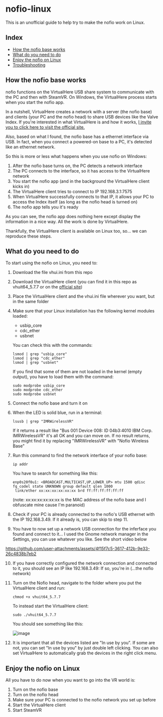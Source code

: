 # nofio-linux
This is an unofficial guide to help try to make the nofio work on Linux.

## Index
- [How the nofio base works](#how-works-the-nofio-base)
- [What do you need to do](#what-do-you-need-to-do)
- [Enjoy the nofio on Linux](#enjoy-the-nofio-on-linux)
- [Troubleshooting](https://github.com/Sblash/nofio-linux/blob/main/TROUBLESHOOTING.md)


## How the nofio base works
nofio functions on the VirtualHere USB share system to communicate with the PC and then with SteamVR. On Windows, the VirtualHere process starts when you start the nofio app.

In a nutshell, VirtualHere creates a network with a server (the nofio base) and clients (your PC and the nofio head) to share USB devices like the Valve Index. If you're interested in what VirtualHere is and how it works, [I invite you to click here to visit the official site.](https://www.virtualhere.com/)

Also, based on what I found, the nofio base has a ethernet interface via USB. In fact, when you connect a powered-on base to a PC, it's detected like an ethernet network.

So this is more or less what happens when you use nofio on Windows:

1) After the nofio base turns on, the PC detects a network interface
2) The PC connects to the interface, so it has access to the VirtualHere network
3) You start the nofio app (and in the background the VirtualHere client kicks in)
4) The VirtualHere client tries to connect to IP 192.168.3.1:7575
5) When VirtualHere successfully connects to that IP, it allows your PC to access the Index itself (as long as the nofio head is turned on)
6) The nofio app tells you it's ready

As you can see, the nofio app does nothing here except display the information in a nice way. All the work is done by VirtualHere.

Thankfully, the VirtualHere client is available on Linux too, so... we can reproduce these steps.

## What do you need to do
To start using the nofio on Linux, you need to:

1) Download the file vhui.ini from this repo
2) Download the VirtualHere client (you can find it in this repo as vhuit64_5.7.7 or on the [official site](https://www.virtualhere.com/))
3) Place the VirtualHere client and the vhui.ini file wherever you want, but in the same folder
4) Make sure that your Linux installation has the following kernel modules loaded:

   - usbip_core
   - cdc_ether
   - usbnet

   You can check this with the commands:
   ```
   lsmod | grep "usbip_core"
   lsmod | grep "cdc_ether"
   lsmod | grep "usbnet"
   ```
   If you find that some of them are not loaded in the kernel (empty output), you have to load them with the command:
   ```
   sudo modprobe usbip_core
   sudo modprobe cdc_ether
   sudo modprobe usbnet
   ```

5) Connect the nofio base and turn it on
6) When the LED is solid blue, run in a terminal:
   ```
   lsusb | grep "IMRWirelessVR"
   ```
   If it returns a result like "Bus 001 Device 008: ID 04b3:4010 IBM Corp. IMRWirelessVR" it's all OK and you can move on.
   If no result returns, you might find it by replacing "IMRWirelessVR" with "Nofio Wireless Base"

8) Run this command to find the network interface of your nofio base:
   ```
   ip addr
   ```

   You have to search for something like this:
   ```
   enp0s20f0u1: <BROADCAST,MULTICAST,UP,LOWER_UP> mtu 1500 qdisc fq_codel state UNKNOWN group default qlen 1000
    link/ether xx:xx:xx:xx:xx:xx brd ff:ff:ff:ff:ff:ff
   ```
   (note: xx:xx:xx:xx:xx:xx is the MAC address of the nofio base and I obfuscate mine cause I'm paranoid)
9) Check if your PC is already connected to the nofio's USB ethernet with the IP 192.168.3.49. If it already is, you can skip to step 11.
10) You have to now set up a network USB connection for the inferface you found and connect to it... I used the Gnome network manager in the Settings, you can use whatever you like. See the short video below


https://github.com/user-attachments/assets/4f15f7c5-3617-412b-9e33-26c4838b7eb2



10) If you have correctly configured the network connection and connected to it, you should see an IP like 192.168.3.49: If so, you're in (...the nofio network)
11) Turn on the Nofio head, navigate to the folder where you put the VirtualHere client and run:
    ```
    chmod +x vhuit64_5.7.7
    ```
    To instead start the VirtualHere client:
    ```
    sudo ./vhuit64_5.7.7
    ```
    You should see something like this:

    ![image](https://github.com/user-attachments/assets/c1f60576-b91e-4504-9d2d-277fca9b572b)

12) It is important that all the devices listed are "In use by you". If some are not, you can set "In use by you" by just double left clicking. You can also set VirtualHere to automatically grab the devices in the right click menu.

## Enjoy the nofio on Linux
All you have to do now when you want to go into the VR world is:

1) Turn on the nofio base
2) Turn on the nofio head
3) Make sure your PC is connected to the nofio network you set up before
4) Start the VirtualHere client
5) Start SteamVR
